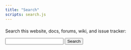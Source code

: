 ```yaml
---
title: "Search"
scripts: search.js
---
```


<div class="row" style="margin-top: 1.5em; margin-bottom: 1.5em;">
  <div class="col-sm-6 col-sm-offset-3">
    <p class="text-center">Search this website, docs, forums, wiki, and issue tracker:</p>
    <form class="form-search" role="search" action="/search/">
      <div class="input-group input-group-lg">
        <input type="text" class="form-control wxsearchbox" name="q">
        <span class="input-group-btn">
          <button class="btn btn-primary" type="submit">Search</button>
        </span>
      </div>
    </form>
  </div>
</div>

<div class="reset-box-sizing">
  <div id="wxsearchresults" class="gcse-searchresults-only" data-enableHistory="true"></div>
</div>
